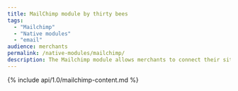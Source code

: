 ```yaml
---
title: MailChimp module by thirty bees
tags:
  - "Mailchimp"
  - "Native modules"
  - "email"
audience: merchants
permalink: /native-modules/mailchimp/
description: The Mailchimp module allows merchants to connect their site to Mailchimp using all the e-commerce features they provide for merchants.
---
```



{% include api/1.0/mailchimp-content.md %}
